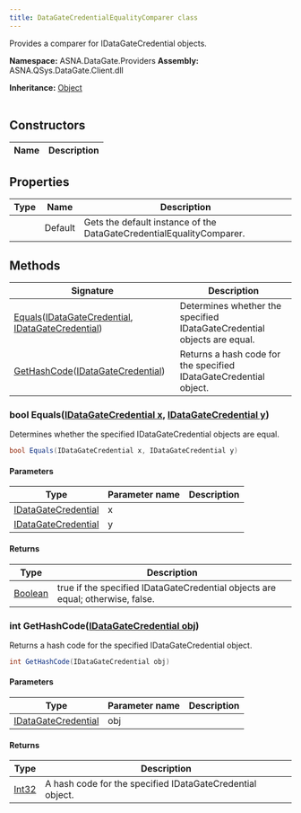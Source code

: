 ```yaml
---
title: DataGateCredentialEqualityComparer class
---
```


Provides a comparer for IDataGateCredential objects.

**Namespace:** ASNA.DataGate.Providers
**Assembly:** ASNA.QSys.DataGate.Client.dll

**Inheritance:** [Object](https://docs.microsoft.com/en-us/dotnet/api/system.object)
<br>
<br>

## Constructors

| Name | Description |
| --- | --- |

## Properties

| Type | Name | Description
| --- | --- | --- 
|  | Default | Gets the default instance of the DataGateCredentialEqualityComparer. |

## Methods

| Signature | Description |
| --- | --- |
| [Equals](#equals-idatagatecredential-idatagatecredential-)([IDataGateCredential](/reference/data-gate-providers/i-data-gate-credential.html), [IDataGateCredential](/reference/data-gate-providers/i-data-gate-credential.html)) | Determines whether the specified IDataGateCredential objects are equal.
| [GetHashCode](#gethashcode-idatagatecredential-)([IDataGateCredential](/reference/data-gate-providers/i-data-gate-credential.html)) | Returns a hash code for the specified IDataGateCredential object.

### bool Equals([IDataGateCredential x](/reference/data-gate-providers/i-data-gate-credential.html), [IDataGateCredential y](/reference/data-gate-providers/i-data-gate-credential.html))

Determines whether the specified IDataGateCredential objects are equal.

```cs
bool Equals(IDataGateCredential x, IDataGateCredential y)
```

#### Parameters

| Type | Parameter name | Description
| --- | --- | ---
| [IDataGateCredential](/reference/data-gate-providers/i-data-gate-credential.html) | x | 
| [IDataGateCredential](/reference/data-gate-providers/i-data-gate-credential.html) | y | 

#### Returns

| Type | Description
| --- | ---
| [Boolean](https://docs.microsoft.com/en-us/dotnet/api/system.boolean) | true if the specified IDataGateCredential objects are equal; otherwise, false.

### int GetHashCode([IDataGateCredential obj](/reference/data-gate-providers/i-data-gate-credential.html))

Returns a hash code for the specified IDataGateCredential object.

```cs
int GetHashCode(IDataGateCredential obj)
```

#### Parameters

| Type | Parameter name | Description
| --- | --- | ---
| [IDataGateCredential](/reference/data-gate-providers/i-data-gate-credential.html) | obj | 

#### Returns

| Type | Description
| --- | ---
| [Int32](https://docs.microsoft.com/en-us/dotnet/api/system.int32) | A hash code for the specified IDataGateCredential object.
